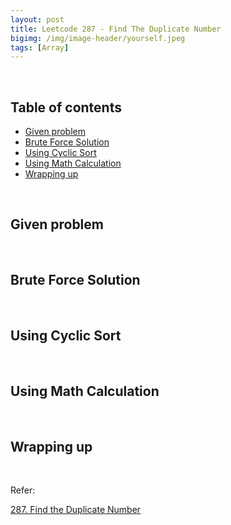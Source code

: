 ```yaml
---
layout: post
title: Leetcode 287 - Find The Duplicate Number
bigimg: /img/image-header/yourself.jpeg
tags: [Array]
---
```




<br>

## Table of contents
- [Given problem](#given-problem)
- [Brute Force Solution](#brute-force-solution)
- [Using Cyclic Sort](#using-cyclic-sort)
- [Using Math Calculation](#using-math-calculation)
- [Wrapping up](#wrapping-up)


<br>

## Given problem






<br>

## Brute Force Solution






<br>

## Using Cyclic Sort





<br>

## Using Math Calculation





<br>

## Wrapping up




<br>

Refer:

[287. Find the Duplicate Number](https://leetcode.com/problems/find-the-duplicate-number)